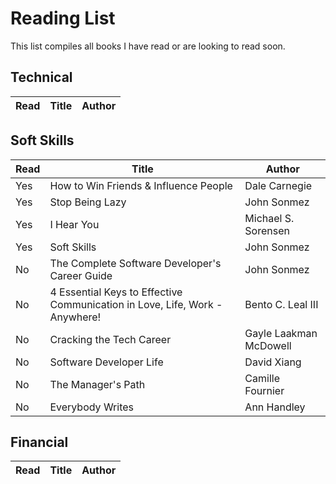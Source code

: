 # Reading List

This list compiles all books I have read or are looking to read soon.

## Technical

| Read  | Title                                                                       | Author                  |
| ----- | --------------------------------------------------------------------------- | ----------------------- |

## Soft Skills

| Read  | Title                                                                       | Author                  |
| ----- | --------------------------------------------------------------------------- | ----------------------- |
| Yes   | How to Win Friends & Influence People                                       | Dale Carnegie           |
| Yes   | Stop Being Lazy                                                             | John Sonmez             |
| Yes   | I Hear You                                                                  | Michael S. Sorensen     |
| Yes   | Soft Skills                                                                 | John Sonmez             |
| No    | The Complete Software Developer's Career Guide                              | John Sonmez             |
| No    | 4 Essential Keys to Effective Communication in Love, Life, Work - Anywhere! | Bento C. Leal III       |
| No    | Cracking the Tech Career                                                    | Gayle Laakman McDowell  |
| No    | Software Developer Life                                                     | David Xiang             |
| No    | The Manager's Path                                                          | Camille Fournier        |
| No    | Everybody Writes                                                            | Ann Handley             |

## Financial

| Read  | Title                                                                       | Author                  |
| ----- | --------------------------------------------------------------------------- | ----------------------- |
